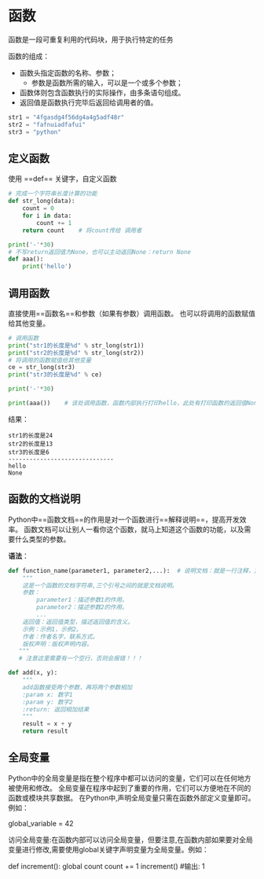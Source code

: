 # 函数

函数是一段可重复利用的代码块，用于执行特定的任务

函数的组成：
- 函数头指定函数的名称、参数；
	- 参数是函数所需的输入，可以是一个或多个参数；
- 函数体则包含函数执行的实际操作，由多条语句组成。
- 返回值是函数执行完毕后返回给调用者的值。​

```python
str1 = "4fgasdg4f56dg4a4g5adf48r"
str2 = "fafnuiadfafui"
str3 = "python"
```
## 定义函数
使用 ==def== 关键字，自定义函数
```python
# 完成一个字符串长度计算的功能
def str_long(data):
	count = 0
	for i in data:
		count += 1
	return count	# 将count传给 调用者

print('-'*30)
# 不写return返回值为None，也可以主动返回None：return None
def aaa():
	print('hello')
```

## 调用函数
直接使用==函数名==和参数（如果有参数）调用函数。
也可以将调用的函数赋值给其他变量。
```python
# 调用函数
print("str1的长度是%d" % str_long(str1))
print("str2的长度是%d" % str_long(str2))
# 将调用的函数赋值给其他变量
ce = str_long(str3)
print("str3的长度是%d" % ce)

print('-'*30)

print(aaa())	# 该处调用函数，函数内部执行打印hello，此处有打印函数的返回值None
```
结果：
```
str1的长度是24
str2的长度是13
str3的长度是6
------------------------------
hello
None
```

## 函数的文档说明
Python中==函数文档==的作用是对一个函数进行==解释说明==，提高开发效率。
函数文档可以让别人一看你这个函数，就马上知道这个函数的功能，以及需要什么类型的参数。​

**语法**：
```python
def function_name(parameter1, parameter2,...):	# 说明文档：就是一行注释，定义一个函数后（def XXX(): 的下一行）
    """
	这是一个函数的文档字符串,三个引号之间的就是文档说明。
	参数：
	    parameter1：描述参数1的作用。
	    parameter2：描述参数2的作用。
	    ...
	返回值：返回值类型，描述返回值的含义。
	示例：示例1，示例2。
	作者：作者名字，联系方式。
	版权声明：版权声明内容。
   """
   # 注意这里需要有一个空行，否则会报错！！！
```

```python
def add(x, y):
    """
    add函数接受两个参数，再将两个参数相加
    :param x: 数字1
    :param y: 数字2
    :return: 返回相加结果
    """
    result = x + y
    return result
```

## 全局变量
Python中的全局变量是指在整个程序中都可以访问的变量，它们可以在任何地方被使用和修改。
全局变量在程序中起到了重要的作用，它们可以方便地在不同的函数或模块共享数据。
在Python中,声明全局变量只需在函数外部定义变量即可。例如：

 
global_variable = 42
 

访问全局变量:在函数内部可以访问全局变量，但要注意,在函数内部如果要对全局变量进行修改,需要使用global关键字声明变量为全局变量。例如：

 
def increment(): 
    global count 
    count += 1 
increment()  #输出: 1​
 
<!--stackedit_data:
eyJoaXN0b3J5IjpbLTE2MTExMjAxMiwtMTk5Mjk0OTM4NCwxMz
AzMTkxMDE0LDY0NTM0OTc3MF19
-->